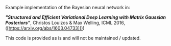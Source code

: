 Example implementation of the Bayesian neural network in:

***"Structured and Efficient Variational Deep Learning with Matrix Gaussian Posteriors"***, Christos Louizos & Max Welling, ICML 2016, ([https://arxiv.org/abs/1603.04733]())

This code is provided as is and will not be maintained / updated.
